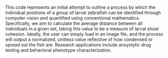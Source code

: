 This code represents an initial attempt to outline a process by which the individual positions of a group of larval zebrafish can be identified through computer vision and quantified using conventional mathematics. Specifically, we aim to calculate the average distance between all individuals in a given set, taking this value to be a measure of larval shoal cohesion. Ideally, the user can simply load in an image file, and the process will output a normalized, unitless value reflective of how condensed or spread out the fish are. Research applications include anxyolytic drug testing and behavioral phenotype characterization.
